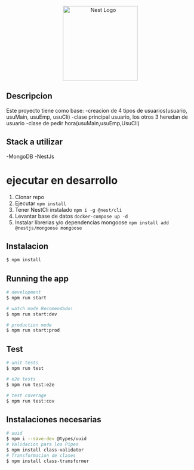 <p align="center">
  <a href="http://nestjs.com/" target="blank"><img src="https://nestjs.com/img/logo-small.svg" width="200" alt="Nest Logo" /></a>
</p>

[circleci-image]: https://img.shields.io/circleci/build/github/nestjs/nest/master?token=abc123def456
[circleci-url]: https://circleci.com/gh/nestjs/nest


## Descripcion

Este proyecto tiene como base:
  -creacion de 4 tipos de usuarios(usuario, usuMain, usuEmp, usuCli)
  -clase principal usuario, los otros 3 heredan de usuario
  -clase de pedir hora(usuMain,usuEmp,UsuCli)

## Stack a utilizar
  -MongoDB
  -NestJs


# ejecutar en desarrollo
  1. Clonar repo
  2. Ejecutar
    ```
    npm install
    ```
  3. Tener NestCli instalado
    ```
    npm i -g @nest/cli
    ```
  4. Levantar base de datos
    ```
    docker-compose up -d
    ```
  5. Instalar librerias y/o dependencias mongoose
    ```
    npm install add @nestjs/mongoose mongoose
    ```
## Instalacion

```bash
$ npm install
```

## Running the app

```bash
# development
$ npm run start

# watch mode Recomendado!
$ npm run start:dev

# production mode
$ npm run start:prod
```

## Test

```bash
# unit tests
$ npm run test

# e2e tests
$ npm run test:e2e

# test coverage
$ npm run test:cov
```


## Instalaciones necesarias

```bash
# uuid
$ npm i --save-dev @types/uuid
# Validacion para los Pipes
$ npm install class-validator
# Transformacion de clases
$ npm install class-transformer
```
